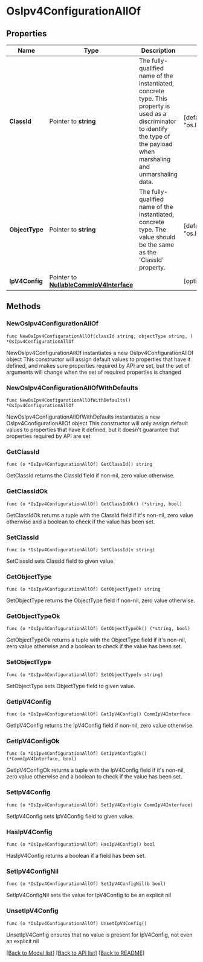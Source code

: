 # OsIpv4ConfigurationAllOf

## Properties

Name | Type | Description | Notes
------------ | ------------- | ------------- | -------------
**ClassId** | Pointer to **string** | The fully-qualified name of the instantiated, concrete type. This property is used as a discriminator to identify the type of the payload when marshaling and unmarshaling data. | [default to "os.Ipv4Configuration"]
**ObjectType** | Pointer to **string** | The fully-qualified name of the instantiated, concrete type. The value should be the same as the &#39;ClassId&#39; property. | [default to "os.Ipv4Configuration"]
**IpV4Config** | Pointer to [**NullableCommIpV4Interface**](comm.IpV4Interface.md) |  | [optional] 

## Methods

### NewOsIpv4ConfigurationAllOf

`func NewOsIpv4ConfigurationAllOf(classId string, objectType string, ) *OsIpv4ConfigurationAllOf`

NewOsIpv4ConfigurationAllOf instantiates a new OsIpv4ConfigurationAllOf object
This constructor will assign default values to properties that have it defined,
and makes sure properties required by API are set, but the set of arguments
will change when the set of required properties is changed

### NewOsIpv4ConfigurationAllOfWithDefaults

`func NewOsIpv4ConfigurationAllOfWithDefaults() *OsIpv4ConfigurationAllOf`

NewOsIpv4ConfigurationAllOfWithDefaults instantiates a new OsIpv4ConfigurationAllOf object
This constructor will only assign default values to properties that have it defined,
but it doesn't guarantee that properties required by API are set

### GetClassId

`func (o *OsIpv4ConfigurationAllOf) GetClassId() string`

GetClassId returns the ClassId field if non-nil, zero value otherwise.

### GetClassIdOk

`func (o *OsIpv4ConfigurationAllOf) GetClassIdOk() (*string, bool)`

GetClassIdOk returns a tuple with the ClassId field if it's non-nil, zero value otherwise
and a boolean to check if the value has been set.

### SetClassId

`func (o *OsIpv4ConfigurationAllOf) SetClassId(v string)`

SetClassId sets ClassId field to given value.


### GetObjectType

`func (o *OsIpv4ConfigurationAllOf) GetObjectType() string`

GetObjectType returns the ObjectType field if non-nil, zero value otherwise.

### GetObjectTypeOk

`func (o *OsIpv4ConfigurationAllOf) GetObjectTypeOk() (*string, bool)`

GetObjectTypeOk returns a tuple with the ObjectType field if it's non-nil, zero value otherwise
and a boolean to check if the value has been set.

### SetObjectType

`func (o *OsIpv4ConfigurationAllOf) SetObjectType(v string)`

SetObjectType sets ObjectType field to given value.


### GetIpV4Config

`func (o *OsIpv4ConfigurationAllOf) GetIpV4Config() CommIpV4Interface`

GetIpV4Config returns the IpV4Config field if non-nil, zero value otherwise.

### GetIpV4ConfigOk

`func (o *OsIpv4ConfigurationAllOf) GetIpV4ConfigOk() (*CommIpV4Interface, bool)`

GetIpV4ConfigOk returns a tuple with the IpV4Config field if it's non-nil, zero value otherwise
and a boolean to check if the value has been set.

### SetIpV4Config

`func (o *OsIpv4ConfigurationAllOf) SetIpV4Config(v CommIpV4Interface)`

SetIpV4Config sets IpV4Config field to given value.

### HasIpV4Config

`func (o *OsIpv4ConfigurationAllOf) HasIpV4Config() bool`

HasIpV4Config returns a boolean if a field has been set.

### SetIpV4ConfigNil

`func (o *OsIpv4ConfigurationAllOf) SetIpV4ConfigNil(b bool)`

 SetIpV4ConfigNil sets the value for IpV4Config to be an explicit nil

### UnsetIpV4Config
`func (o *OsIpv4ConfigurationAllOf) UnsetIpV4Config()`

UnsetIpV4Config ensures that no value is present for IpV4Config, not even an explicit nil

[[Back to Model list]](../README.md#documentation-for-models) [[Back to API list]](../README.md#documentation-for-api-endpoints) [[Back to README]](../README.md)



